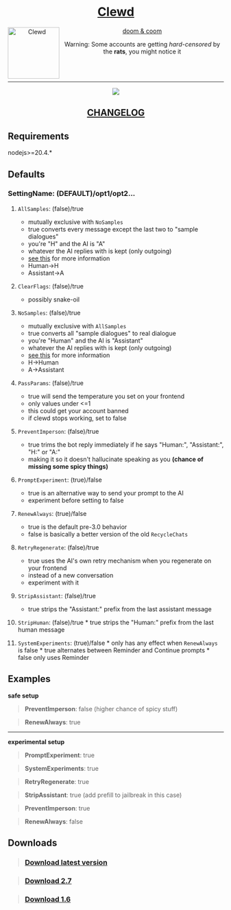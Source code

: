<div align="center">
<a href="https://gitgud.io/ahsk/clewd/">
<h1>Clewd</h1>
  <img
    height="120"
    width="120"
    alt="Clewd"
    title="Clewd"
    src="https://gitgud.io/ahsk/clewd/-/raw/master/media/logo.png"
    align="left"
  />

doom & coom
</a>
<br>

Warning: Some accounts are getting _hard-censored_ by the **rats**, you might notice it

<br>
<br>
<hr>
<a href="https://gitgud.io/ahsk/clewd/-/archive/master/clewd-master.zip">
   <img src="https://gitgud.io/ahsk/clewd/-/raw/master/media/program.png">
</a>
<h2><a href="https://gitgud.io/ahsk/clewd/-/blob/master/CHANGELOG.md">CHANGELOG</a></h2>
</div>

## Requirements

nodejs>=20.4.*

## Defaults

### SettingName: (DEFAULT)/opt1/opt2...

 1. `AllSamples`: (false)/true
    * mutually exclusive with `NoSamples`
    * true converts every message except the last two to "sample dialogues"
    * you're "H" and the AI is "A"
    * whatever the AI replies with is kept (only outgoing)
    * [see this](https://docs.anthropic.com/claude/docs/prompt-troubleshooting-checklist#the-prompt-is-formatted-correctly) for more information
    - Human->H
    - Assistant->A

 2. `ClearFlags`: (false)/true
    * possibly snake-oil

 3. `NoSamples`: (false)/true
    * mutually exclusive with `AllSamples`
    * true converts all "sample dialogues" to real dialogue
    * you're "Human" and the AI is "Assistant"
    * whatever the AI replies with is kept (only outgoing)
    * [see this](https://docs.anthropic.com/claude/docs/prompt-troubleshooting-checklist#the-prompt-is-formatted-correctly) for more information
    - H->Human
    - A->Assistant

 4. `PassParams`: (false)/true
    * true will send the temperature you set on your frontend
    * only values under <=1
    * this could get your account banned
    * if clewd stops working, set to false

 5. `PreventImperson`: (false)/true
    * true trims the bot reply immediately if he says "Human:", "Assistant:", "H:" or "A:"
    * making it so it doesn't hallucinate speaking as you __(chance of missing some spicy things)__

 6. `PromptExperiment`: (true)/false
    * true is an alternative way to send your prompt to the AI
    * experiment before setting to false

 7. `RenewAlways`: (true)/false
    * true is the default pre-3.0 behavior
    * false is basically a better version of the old `RecycleChats`

 8. `RetryRegenerate`: (false)/true
    * true uses the AI's own retry mechanism when you regenerate on your frontend
    * instead of a new conversation
    * experiment with it

 9. `StripAssistant`: (false)/true
    * true strips the "Assistant:" prefix from the last assistant message

 10. `StripHuman`: (false)/true
    * true strips the "Human:" prefix from the last human message

 11. `SystemExperiments`: (true)/false
    * only has any effect when `RenewAlways` is false
    * true alternates between Reminder and Continue prompts
    * false only uses Reminder



## Examples

**safe setup**
> **PreventImperson**: false (higher chance of spicy stuff)

> **RenewAlways**: true

---

**experimental setup**
> **PromptExperiment**: true

> **SystemExperiments**: true

> **RetryRegenerate**: true

> **StripAssistant**: true (add prefill to jailbreak in this case)

> **PreventImperson**: true

> **RenewAlways**: false

## Downloads

> ### [Download latest version](https://gitgud.io/ahsk/clewd/-/archive/master/clewd-master.zip)

> ### [Download 2.7](https://gitgud.io/ahsk/clewd/-/archive/2.7/clewd-2.7.zip)

> ### [Download 1.6](https://gitgud.io/ahsk/clewd/-/archive/1.6/clewd-1.6.zip)